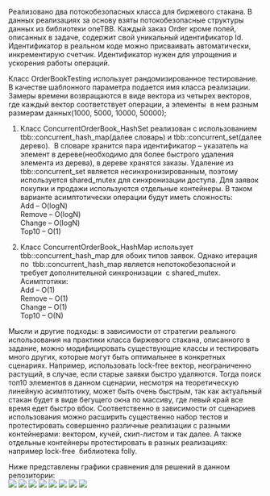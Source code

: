 Реализовано два потокобезопасных класса для биржевого стакана. В данных реализациях за основу взяты потокобезопасные структуры данных из библиотеки oneTBB.
Каждый заказ Order кроме полей, описанных в задаче, содержит свой уникальный идентификатор Id. Идентификатор в реальном коде можно присваивать автоматически, инкрементирую счетчик. Идентификатор нужен для упрощения и ускорения работы операций.  

Класс OrderBookTesting использует рандомизированное тестирование. В качестве шаблонного параметра подается имя класса реализации. Замеры времени возвращаются в виде вектора из четырех векторов, где каждый вектор соответствует операции, а элементы  в нем разным размерам данных(1000, 5000, 10000, 50000);  

1) Класс ConcurrentOrderBook_HashSet реализован с использованием tbb::concurrent_hash_map(далее словарь) и tbb::concurrent_set(далее дерево).  В словаре хранится пара идентификатор – указатель на элемент в дереве(необходимо для более быстрого удаления элемента из дерева), в дереве хранятся заказы. Удаление из tbb::concurrent_set является несинхронизированным, поэтому используется shared_mutex для синхронизации доступа. Для заявок покупки и продажи используются отдельные контейнеры. В таком варианте асимптотически операции будут иметь сложность:  
Add – O(logN)  
Remove – O(logN)  
Change – O(logN)  
Top10 – O(1)  

3) Класс ConcurrentOrderBook_HashMap использует  tbb::concurrent_hash_map для обоих типов заявок. Однако итерация по  tbb::concurrent_hash_map является непотокобезопасной и требует дополнительной синхронизации  с shared_mutex. Асимптотики:  
Add – O(1)  
Remove – O(1)  
Change – O(1)  
Top10 – O(N)  

Мысли и другие подходы: в зависимости от стратегии реального использования на практики класса биржевого стакана, описанного в задание, можно модифицировать существующие классы и тестировать много других, которые могут быть оптимальнее в конкретных сценариях. Например, использовать lock-free вектор, неограниченно растущий, в случае, если старые заявки быстро удаляются. Тогда поиск топ10 элементов в данном сценарии, несмотря на теоретическую линейную асимптотику, может быть очень быстрым, так как актуальный стакан будет в виде бегущего окна по массиву, где левый край все время едет быстро вбок. Соответственно в зависимости от сценариев использования можно расширить существенно набор тестов и протестировать совершенно различные реализации с разными контейнерами: вектором, кучей, скип-листом и так далее. А также отдельные контейнеры протестировать в разных реализациях: например lock-free  библиотека folly.  

Ниже представлены графики сравнения для решений в данном репозитории:  
![](img/s1.png)
![](img/s2.png)
![](img/s3.png)
![](img/s4.png)
![](img/m1.png)
![](img/m2.png)
![](img/m3.png)
![](img/m4.png)

